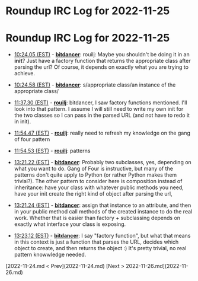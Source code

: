 # Roundup IRC Log for 2022-11-25 #
# Roundup IRC Log for 2022-11-25
* <a href="#10:24.05" id="10:24.05">10:24.05 (EST)</a> - __[bitdancer](https://github.com/bitdancer)__: rouilj: Maybe you shouldn't be doing it in an __init__?  Just have a factory function that returns the appropriate class after parsing the url?  Of course, it depends on exactly what you are trying to achieve.
* <a href="#10:24.58" id="10:24.58">10:24.58 (EST)</a> - __[bitdancer](https://github.com/bitdancer)__: s/appropriate class/an instance of the appropriate class/

* <a href="#11:37.30" id="11:37.30">11:37.30 (EST)</a> - __[rouilj](https://github.com/rouilj)__: bitdancer, I saw factory functions mentioned. I'll look into that pattern. I assume I will still need to write my own init for the two classes so I can pass in the parsed URL (and not have to redo it in init).

* <a href="#11:54.47" id="11:54.47">11:54.47 (EST)</a> - __[rouilj](https://github.com/rouilj)__: really need to refresh my knowledge on the gang of four pattern
* <a href="#11:54.53" id="11:54.53">11:54.53 (EST)</a> - __[rouilj](https://github.com/rouilj)__: patterns

* <a href="#13:21.22" id="13:21.22">13:21.22 (EST)</a> - __[bitdancer](https://github.com/bitdancer)__: Probably two subclasses, yes, depending on what you want to do.  Gang of Four is instructive, but many of the patterns don't quite apply to Python (or rather Python makes them trivial?).  The other pattern to consider here is composition instead of inheritance: have your class with whatever public methods you need, have your init create the right kind of object after parsing the url,
* <a href="#13:21.24" id="13:21.24">13:21.24 (EST)</a> - __[bitdancer](https://github.com/bitdancer)__: assign that instance to an attribute, and then in your public method call methods of the created instance to do the real work.  Whether that is easier than factory + subclassing depends on exactly what interface your class is exposing.
* <a href="#13:23.12" id="13:23.12">13:23.12 (EST)</a> - __[bitdancer](https://github.com/bitdancer)__: I say "factory function", but what that means in this context is just a function that parses the URL, decides which object to create, and then returns the object :)  It's pretty trivial, no real pattern knowwledge needed.

<div class="inpage-footer">
[2022-11-24.md < Prev](2022-11-24.md)
[Next > 2022-11-26.md](2022-11-26.md)
</div>
